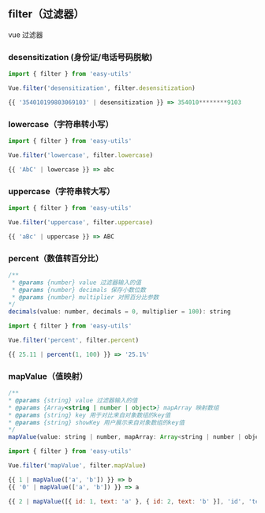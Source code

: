 ## filter（过滤器）

vue 过滤器

### desensitization (身份证/电话号码脱敏)

```javascript
import { filter } from 'easy-utils'

Vue.filter('desensitization', filter.desensitization)

{{ '354010199803069103' | desensitization }} => 354010********9103
```

### lowercase（字符串转小写）

```javascript
import { filter } from 'easy-utils'

Vue.filter('lowercase', filter.lowercase)

{{ 'AbC' | lowercase }} => abc
```

### uppercase（字符串转大写）

```javascript
import { filter } from 'easy-utils'

Vue.filter('uppercase', filter.uppercase)

{{ 'aBc' | uppercase }} => ABC
```

### percent（数值转百分比）
```javascript
/**
 * @params {number} value 过滤器输入的值
 * @params {number} decimals 保存小数位数
 * @params {number} multiplier 对照百分比参数
*/
decimals(value: number, decimals = 0, multiplier = 100): string

import { filter } from 'easy-utils'

Vue.filter('percent', filter.percent)

{{ 25.11 | percent(1, 100) }} => '25.1%'
```

### mapValue（值映射）

```javascript
/**
* @params {string} value 过滤器输入的值
* @params {Array<string | number | object>} mapArray 映射数组
* @params {string} key 用于对比来自对象数组的key值
* @params {string} showKey 用户展示来自对象数组的key值
*/
mapValue(value: string | number, mapArray: Array<string | number | object> = [], key: string, showKey: string)

import { filter } from 'easy-utils'

Vue.filter('mapValue', filter.mapValue)

{{ 1 | mapValue(['a', 'b']) }} => b
{{ '0' | mapValue(['a', 'b']) }} => a

{{ 2 | mapValue([{ id: 1, text: 'a' }, { id: 2, text: 'b' }], 'id', 'text') }} => b
```